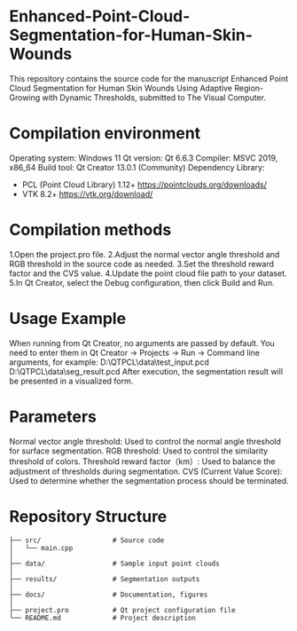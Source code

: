 # Enhanced-Point-Cloud-Segmentation-for-Human-Skin-Wounds
This repository contains the source code for the manuscript Enhanced Point Cloud Segmentation for Human Skin Wounds Using Adaptive Region-Growing with Dynamic Thresholds, submitted to The Visual Computer.

# Compilation environment
Operating system: Windows 11
Qt version: Qt 6.6.3
Compiler: MSVC 2019, x86_64
Build tool: Qt Creator 13.0.1 (Community)
Dependency Library:
- PCL (Point Cloud Library) 1.12+ https://pointclouds.org/downloads/
- VTK 8.2+ https://vtk.org/download/

#  Compilation methods
1.Open the project.pro file.
2.Adjust the normal vector angle threshold and RGB threshold in the source code as needed.
3.Set the threshold reward factor and the CVS value.
4.Update the point cloud file path to your dataset.
5.In Qt Creator, select the Debug configuration, then click Build and Run.

# Usage Example
When running from Qt Creator, no arguments are passed by default. You need to enter them in Qt Creator → Projects → Run → Command line arguments, for example:
D:\QTPCL\data\test_input.pcd D:\QTPCL\data\seg_result.pcd
After execution, the segmentation result will be presented in a visualized form.

# Parameters
Normal vector angle threshold: Used to control the normal angle threshold for surface segmentation.
RGB threshold: Used to control the similarity threshold of colors.
Threshold reward factor（km）: Used to balance the adjustment of thresholds during segmentation.
CVS (Current Value Score): Used to determine whether the segmentation process should be terminated.

# Repository Structure
```plaintext
├── src/                  # Source code
│   └── main.cpp
│
├── data/                 # Sample input point clouds
│
├── results/              # Segmentation outputs
│
├── docs/                 # Documentation, figures
│
├── project.pro           # Qt project configuration file
└── README.md             # Project description





